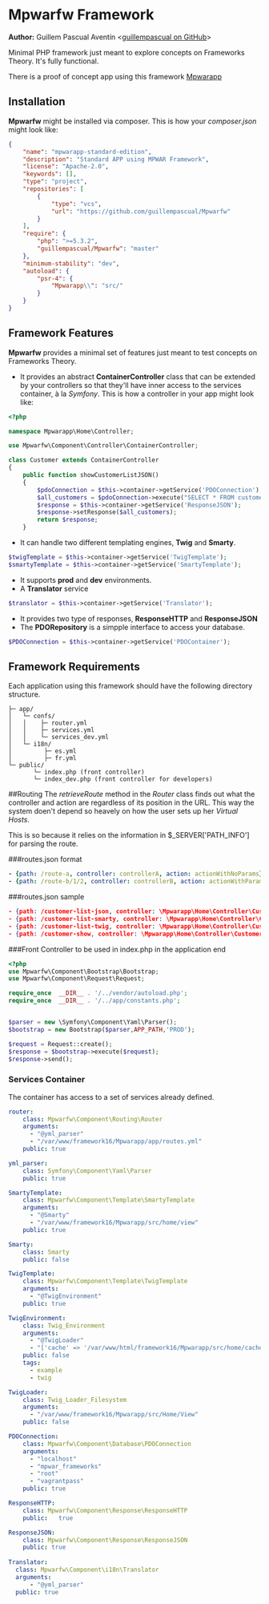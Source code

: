 Mpwarfw Framework
==============
**Author:** Guillem Pascual Aventín <[guillempascual on GitHub](https://github.com/guillempascual "guillempascual")>

Minimal PHP framework just meant to explore concepts on Frameworks Theory. It's fully functional.

There is a proof of concept app using this framework [Mpwarapp](https://github.com/guillempascual/mpwarapp "Mpwarapp")

Installation
-------------
**Mpwarfw** might be installed via composer.
This is how your *composer.json* might look like:

```json
{
    "name": "mpwarapp-standard-edition",
    "description": "Standard APP using MPWAR Framework",
    "license": "Apache-2.0",
    "keywords": [],
    "type": "project",
    "repositories": [
        {
            "type": "vcs",
            "url": "https://github.com/guillempascual/Mpwarfw"
        }
    ],
    "require": {
        "php": ">=5.3.2",
        "guillempascual/Mpwarfw": "master"
    },
    "minimum-stability": "dev",
    "autoload": {
        "psr-4": {
            "Mpwarapp\\": "src/"
        }
    }
}
```

Framework Features
------------------------

**Mpwarfw** provides a minimal set of features just meant to test concepts on Frameworks Theory.

- It provides an abstract **ContainerController** class that can be extended by your controllers so that they'll have inner access to the services container, à la *Symfony*.
This is how a controller in your app might look like:

```php
<?php

namespace Mpwarapp\Home\Controller;

use Mpwarfw\Component\Controller\ContainerController;

class Customer extends ContainerController 
{
    public function showCustomerListJSON()
    {
        $pdoConnection = $this->container->getService('PDOConnection');
        $all_customers = $pdoConnection->execute("SELECT * FROM customer", array());
        $response = $this->container->getService('ResponseJSON');
        $response->setResponse($all_customers);
        return $response;
    }
```
 -  It can handle two different templating engines, **Twig** and **Smarty**.
```php
$twigTemplate = $this->container->getService('TwigTemplate');
$smartyTemplate = $this->container->getService('SmartyTemplate');
```
 - It supports **prod** and **dev** environments.
 - A **Translator** service
```php
$translator = $this->container->getService('Translator');
```
 - It provides two type of responses, **ResponseHTTP** and **ResponseJSON**
 - The **PDORepository** is a simpple interface to access your database.
```php
$PDOConnection = $this->container->getService('PDOContainer');
```

Framework Requirements
------------------------

Each application using this framework should have the following directory structure.
```
├─ app/
│   └─ confs/
│   │    ├─ router.yml
│   │    ├─ services.yml
│   │    └─ services_dev.yml
│   └─ i18n/
│         ├─ es.yml
│         ├─ fr.yml
└─ public/
       └─ index.php (front controller)
       └─ index_dev.php (front controller for developers)
```

##Routing
The *retrieveRoute* method in the *Router* class finds out what the controller and action are regardless of its position in the URL. This way the system doen't depend so heavely on how the user sets up her *Virtual Hosts*.

This is so because it relies on the information in $_SERVER['PATH_INFO'] for parsing the route.

###routes.json format
```yml
- {path: /route-a, controller: controllerA, action: actionWithNoParams}
- {path: /route-b/1/2, controller: controllerB, action: actionWithParams}
```

###routes.json sample
```json
- {path: /customer-list-json, controller: \Mpwarapp\Home\Controller\Customer, action: showCustomerListJSON}
- {path: /customer-list-smarty, controller: \Mpwarapp\Home\Controller\Customer, action: showCustomerListSmarty}
- {path: /customer-list-twig, controller: \Mpwarapp\Home\Controller\Customer, action: showCustomerListTwig}
- {path: /customer-show, controller: \Mpwarapp\Home\Controller\Customer, action: show}
```

###Front Controller to be used in index.php in the application end
```php
<?php
use Mpwarfw\Component\Bootstrap\Bootstrap;
use Mpwarfw\Component\Request\Request;

require_once  __DIR__ . '/../vendor/autoload.php';
require_once  __DIR__ . '/../app/constants.php';


$parser = new \Symfony\Component\Yaml\Parser();
$bootstrap = new Bootstrap($parser,APP_PATH,'PROD');

$request = Request::create();
$response = $bootstrap->execute($request);
$response->send();
```

### Services Container

The container has access to a set of services already defined.
```yml
router:
    class: Mpwarfw\Component\Routing\Router
    arguments:
      - "@yml_parser"
      - "/var/www/framework16/Mpwarapp/app/routes.yml"
    public: true

yml_parser:
    class: Symfony\Component\Yaml\Parser
    public: true

SmartyTemplate:
    class: Mpwarfw\Component\Template\SmartyTemplate
    arguments:
      - "@Smarty"
      - "/var/www/framework16/Mpwarapp/src/home/view"
    public: true

Smarty:
    class: Smarty
    public: false

TwigTemplate:
    class: Mpwarfw\Component\Template\TwigTemplate
    arguments:
      - "@TwigEnvironment"
    public: true

TwigEnvironment:
    class: Twig_Environment
    arguments:
      - "@TwigLoader"
      - "['cache' => '/var/www/html/framework16/Mpwarapp/src/home/cache', 'debug' => 'false']"
    public: false
    tags:
      - example
      - twig

TwigLoader:
    class: Twig_Loader_Filesystem
    arguments:
      - "/var/www/framework16/Mpwarapp/src/Home/View"
    public: false

PDOConnection:
    class: Mpwarfw\Component\Database\PDOConnection
    arguments:
      - "localhost"
      - "mpwar_frameworks"
      - "root"
      - "vagrantpass"
    public: true

ResponseHTTP:
    class: Mpwarfw\Component\Response\ResponseHTTP
    public:   true

ResponseJSON:
    class: Mpwarfw\Component\Response\ResponseJSON
    public: true
    
Translator:
  class: Mpwarfw\Component\i18n\Translator
  arguments:
      - "@yml_parser"
  public: true
```
